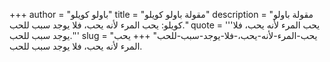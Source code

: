 +++
author = "باولو كويلو"
title = "مقولة باولو كويلو"
description = "مقولة باولو كويلو: يحب المرء لأنه يحب، فلا يوجد سبب للحب."
quote = '''يحب المرء لأنه يحب، فلا يوجد سبب للحب.'''
slug = "يحب-المرء-لأنه-يحب،-فلا-يوجد-سبب-للحب"
+++
يحب المرء لأنه يحب، فلا يوجد سبب للحب.
